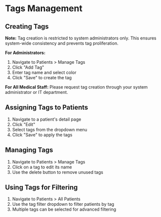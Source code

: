 # Tags Management

## Creating Tags

**Note:** Tag creation is restricted to system administrators only. This ensures system-wide consistency and prevents tag proliferation.

**For Administrators:**
1. Navigate to Patients > Manage Tags
2. Click "Add Tag"
3. Enter tag name and select color
4. Click "Save" to create the tag

**For All Medical Staff:** Please request tag creation through your system administrator or IT department.

## Assigning Tags to Patients

1. Navigate to a patient's detail page
2. Click "Edit"
3. Select tags from the dropdown menu
4. Click "Save" to apply the tags

## Managing Tags

1. Navigate to Patients > Manage Tags
2. Click on a tag to edit its name
3. Use the delete button to remove unused tags

## Using Tags for Filtering

1. Navigate to Patients > All Patients
2. Use the tag filter dropdown to filter patients by tag
3. Multiple tags can be selected for advanced filtering